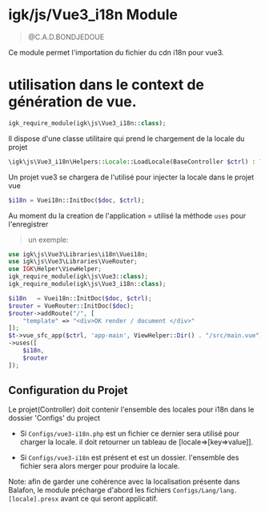 # igk/js/Vue3_i18n Module
 
> @C.A.D.BONDJEDOUE


Ce module permet l'importation du fichier du cdn i18n pour vue3.

# utilisation dans le context de génération de vue.
```PHP
igk_require_module(igk\js\Vue3_i18n::class);
```

Il dispose d'une classe utilitaire qui prend le chargement de la locale du projet 

```PHP
\igk\js\Vue3_i18n\Helpers::Locale::LoadLocale(BaseController $ctrl) : ?array;
```


Un projet vue3 se chargera de l'utilisé pour injecter la locale dans le projet vue

```PHP
$i18n = Vuei18n::InitDoc($doc, $ctrl);
```

Au moment  du la creation de l'application = utilisé la méthode `uses` pour l'enregistrer

> un exemple: 
```PHP 
use igk\js\Vue3\Libraries\i18n\Vuei18n; 
use igk\js\Vue3\Libraries\VueRouter;
use IGK\Helper\ViewHelper;
igk_require_module(igk\js\Vue3::class);
igk_require_module(igk\js\Vue3_i18n::class);

$i18n   = Vuei18n::InitDoc($doc, $ctrl);
$router = VueRouter::InitDoc($doc);  
$router->addRoute("/", [
    "template" => "<div>OK render / document </div>"
]); 
$t->vue_sfc_app($ctrl, 'app-main', ViewHelper::Dir() . "/src/main.vue")
->uses([
    $i18n,
    $router
]); 
```


## Configuration du Projet 


Le projet(Controller) doit contenir l'ensemble des locales pour i18n dans le dossier
'Configs' du project 

- Si `Configs/vue3-i18n.php` est un fichier ce dernier sera utilisé pour charger la locale.
il  doit retourner un tableau de [locale=>[key=>value]].

- Si `Configs/vue3-i18n` est présent et est un dossier. l'ensemble des fichier sera alors merger pour
produire la locale. 

Note: 
afin de garder une cohérence avec la localisation présente dans Balafon, le module précharge d'abord les fichiers `Configs/Lang/lang.[locale].presx` avant ce qui seront applicatif.


